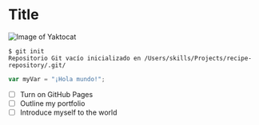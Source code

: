 # Title
![Image of Yaktocat](https://octodex.github.com/images/yaktocat.png)
```
$ git init
Repositorio Git vacío inicializado en /Users/skills/Projects/recipe-repository/.git/
```

``` javascript
var myVar = "¡Hola mundo!";
```

- [ ] Turn on GitHub Pages
- [ ] Outline my portfolio
- [ ] Introduce myself to the world
